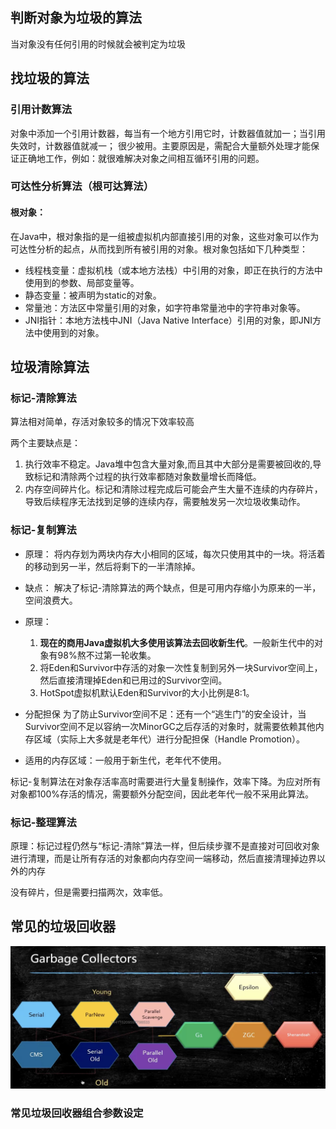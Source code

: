 ## 判断对象为垃圾的算法
当对象没有任何引用的时候就会被判定为垃圾
## 找垃圾的算法
### 引用计数算法
对象中添加一个引用计数器，每当有一个地方引用它时，计数器值就加一；当引用失效时，计数器值就减一；
很少被用。主要原因是，需配合大量额外处理才能保证正确地工作，例如：就很难解决对象之间相互循环引用的问题。

### 可达性分析算法（根可达算法）
#### 根对象：
在Java中，根对象指的是一组被虚拟机内部直接引用的对象，这些对象可以作为可达性分析的起点，从而找到所有被引用的对象。根对象包括如下几种类型：
* 线程栈变量：虚拟机栈（或本地方法栈）中引用的对象，即正在执行的方法中使用到的参数、局部变量等。
* 静态变量：被声明为static的对象。
* 常量池：方法区中常量引用的对象，如字符串常量池中的字符串对象等。
* JNI指针：本地方法栈中JNI（Java Native Interface）引用的对象，即JNI方法中使用到的对象。

## 垃圾清除算法

### 标记-清除算法

算法相对简单，存活对象较多的情况下效率较高

两个主要缺点是：

1. 执行效率不稳定。Java堆中包含大量对象,而且其中大部分是需要被回收的,导致标记和清除两个过程的执行效率都随对象数量增长而降低。
2. 内存空间碎片化。标记和清除过程完成后可能会产生大量不连续的内存碎片，导致后续程序无法找到足够的连续内存，需要触发另一次垃圾收集动作。

### 标记-复制算法

* 原理：
  将内存划为两块内存大小相同的区域，每次只使用其中的一块。将活着的移动到另一半，然后将剩下的一半清除掉。

* 缺点：
  解决了标记-清除算法的两个缺点，但是可用内存缩小为原来的一半，空间浪费大。

* 原理： 
  1. **现在的商用Java虚拟机大多使用该算法去回收新生代**。一般新生代中的对象有98%熬不过第一轮收集。
  2. 将Eden和Survivor中存活的对象一次性复制到另外一块Survivor空间上，然后直接清理掉Eden和已用过的Survivor空间。
  3. HotSpot虚拟机默认Eden和Survivor的大小比例是8∶1。
* 分配担保
  为了防止Survivor空间不足：还有一个“逃生门”的安全设计，当Survivor空间不足以容纳一次MinorGC之后存活的对象时，就需要依赖其他内存区域（实际上大多就是老年代）进行分配担保（Handle Promotion）。

* 适用的内存区域：一般用于新生代，老年代不使用。

标记-复制算法在对象存活率高时需要进行大量复制操作，效率下降。为应对所有对象都100%存活的情况，需要额外分配空间，因此老年代一般不采用此算法。

### 标记-整理算法

原理：标记过程仍然与“标记-清除”算法一样，但后续步骤不是直接对可回收对象进行清理，而是让所有存活的对象都向内存空间一端移动，然后直接清理掉边界以外的内存

没有碎片，但是需要扫描两次，效率低。

## 常见的垃圾回收器
![](images/垃圾回收器分类.png ':size=200x100')

### 常见垃圾回收器组合参数设定